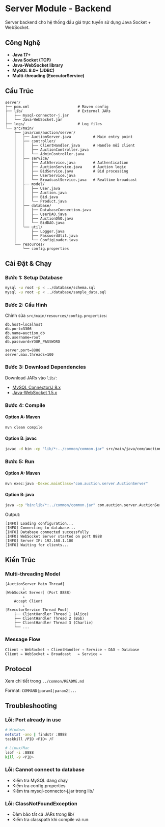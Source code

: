 # Server Module - Backend

Server backend cho hệ thống đấu giá trực tuyến sử dụng Java Socket + WebSocket.

## Công Nghệ

- **Java 17+**
- **Java Socket (TCP)**
- **Java-WebSocket library** 
- **MySQL 8.0+ (JDBC)**
- **Multi-threading (ExecutorService)**

## Cấu Trúc

```
server/
├── pom.xml                      # Maven config
├── lib/                         # External JARs
│   ├── mysql-connector-j.jar
│   └── Java-WebSocket.jar
├── logs/                        # Log files
└── src/main/
    ├── java/com/auction/server/
    │   ├── AuctionServer.java          # Main entry point
    │   ├── controller/
    │   │   ├── ClientHandler.java      # Handle mỗi client
    │   │   ├── AuctionController.java
    │   │   └── AdminController.java
    │   ├── service/
    │   │   ├── AuthService.java        # Authentication
    │   │   ├── AuctionService.java     # Auction logic
    │   │   ├── BidService.java         # Bid processing
    │   │   ├── UserService.java
    │   │   └── BroadcastService.java   # Realtime broadcast
    │   ├── model/
    │   │   ├── User.java
    │   │   ├── Auction.java
    │   │   ├── Bid.java
    │   │   └── Product.java
    │   ├── database/
    │   │   ├── DatabaseConnection.java
    │   │   ├── UserDAO.java
    │   │   ├── AuctionDAO.java
    │   │   └── BidDAO.java
    │   └── util/
    │       ├── Logger.java
    │       ├── PasswordUtil.java
    │       └── ConfigLoader.java
    └── resources/
        └── config.properties
```

## Cài Đặt & Chạy

### Bước 1: Setup Database

```bash
mysql -u root -p < ../database/schema.sql
mysql -u root -p < ../database/sample_data.sql
```

### Bước 2: Cấu Hình

Chỉnh sửa `src/main/resources/config.properties`:

```properties
db.host=localhost
db.port=3306
db.name=auction_db
db.username=root
db.password=YOUR_PASSWORD

server.port=8888
server.max.threads=100
```

### Bước 3: Download Dependencies

Download JARs vào `lib/`:
- [MySQL Connector/J 8.x](https://dev.mysql.com/downloads/connector/j/)
- [Java-WebSocket 1.5.x](https://github.com/TooTallNate/Java-WebSocket/releases)

### Bước 4: Compile

#### Option A: Maven
```bash
mvn clean compile
```

#### Option B: javac
```bash
javac -d bin -cp "lib/*:../common/common.jar" src/main/java/com/auction/server/**/*.java
```

### Bước 5: Run

#### Option A: Maven
```bash
mvn exec:java -Dexec.mainClass="com.auction.server.AuctionServer"
```

#### Option B: java
```bash
java -cp "bin:lib/*:../common/common.jar" com.auction.server.AuctionServer
```

Output:
```
[INFO] Loading configuration...
[INFO] Connecting to database...
[INFO] Database connected successfully
[INFO] WebSocket Server started on port 8888
[INFO] Server IP: 192.168.1.100
[INFO] Waiting for clients...
```

## Kiến Trúc

### Multi-threading Model

```
[AuctionServer Main Thread]
        ↓
[WebSocket Server] (Port 8888)
        ↓
    Accept Client
        ↓
[ExecutorService Thread Pool]
    ├── ClientHandler Thread 1 (Alice)
    ├── ClientHandler Thread 2 (Bob)
    ├── ClientHandler Thread 3 (Charlie)
    └── ...
```

### Message Flow

```
Client → WebSocket → ClientHandler → Service → DAO → Database
Client ← WebSocket ← Broadcast   ← Service ←
```

## Protocol

Xem chi tiết trong `../common/README.md`

Format: `COMMAND|param1|param2|...`

## Troubleshooting

### Lỗi: Port already in use
```bash
# Windows
netstat -ano | findstr :8888
taskkill /PID <PID> /F

# Linux/Mac
lsof -i :8888
kill -9 <PID>
```

### Lỗi: Cannot connect to database
- Kiểm tra MySQL đang chạy
- Kiểm tra config.properties
- Kiểm tra mysql-connector-j.jar trong lib/

### Lỗi: ClassNotFoundException
- Đảm bảo tất cả JARs trong lib/
- Kiểm tra classpath khi compile và run


